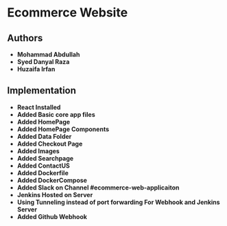 # Ecommerce Website

## Authors
- **Mohammad Abdullah**
- **Syed Danyal Raza**
- **Huzaifa Irfan**

## Implementation
- **React Installed**
- **Added Basic core app files**
- **Added HomePage**
- **Added HomePage Components**
- **Added Data Folder**
- **Added Checkout Page**
- **Added Images**
- **Added Searchpage**
- **Added ContactUS**
- **Added Dockerfile**
- **Added DockerCompose**
- **Added Slack on Channel #ecommerce-web-applicaiton**
- **Jenkins Hosted on Server**
- **Using Tunneling instead of port forwarding For Webhook and Jenkins Server**
- **Added Github Webhook**
